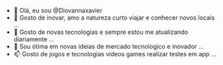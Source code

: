 - 👋 Olá, eu sou @Diovannaxavier
- 👀 Gosto de inovar, amo a natureza curto viajar e conhecer novos locais ...
- 🌱 Gosto de novas tecnologias e sempre estou me atualizando diariamente ...
- 💞️ Sou ótima em novas ideias de mercado tecnologico e inovador ...
- 📫 Gosto de jogos e tecnologias videos games realizar testes em app ...

<!---
Diovannaxavier/Diovannaxavier is a ✨ special ✨ repository because its `README.md` (this file) appears on your GitHub profile.
You can click the Preview link to take a look at your changes.
--->
